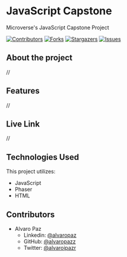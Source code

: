 # JavaScript Capstone

Microverse's JavaScript Capstone Project

[![Contributors][contributors-shield]][contributors-url]
[![Forks][forks-shield]][forks-url]
[![Stargazers][stars-shield]][stars-url]
[![Issues][issues-shield]][issues-url]

## About the project

//

## Features

//

## Live Link

//

## Technologies Used

This project utilizes:

- JavaScript
- Phaser
- HTML

## Contributors

- Alvaro Paz
  - Linkedin: [@alvaropaz](https://linkedin.com/in/alvaropaz/)
  - GitHub: [@alvaropazz](https://github.com/alvaropazz)
  - Twitter: [@alvaroipazr](https://twitter.com/alvaroipazr)

<!-- MARKDOWN LINKS & IMAGES -->

[contributors-shield]: https://img.shields.io/github/contributors/alvaropazz/js_capstone.svg?style=flat-square
[contributors-url]: https://github.com/alvaropazz/js_capstone/graphs/contributors
[forks-shield]: https://img.shields.io/github/forks/alvaropazz/js_capstone.svg?style=flat-square
[forks-url]: https://github.com/alvaropazz/js_capstone/network/members
[stars-shield]: https://img.shields.io/github/stars/alvaropazz/js_capstone.svg?style=flat-square
[stars-url]: https://github.com/alvaropazz/js_capstone/stargazers
[issues-shield]: https://img.shields.io/github/issues/alvaropazz/js_capstone.svg?style=flat-square
[issues-url]: https://github.com/alvaropazz/js_capstone/issues
